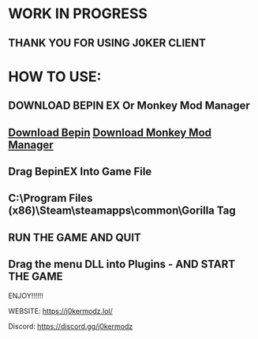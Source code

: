 # WORK IN PROGRESS

THANK YOU FOR USING J0KER CLIENT
---------------------------
# HOW TO USE:
               
DOWNLOAD BEPIN EX Or Monkey Mod Manager
---------------------------
[Download Bepin](https://github.com/BepInEx/BepInEx/releases/tag/v5.4.21)
[Download Monkey Mod Manager](https://github.com/DeadlyKitten/MonkeModManager/releases)
---------------------------
Drag BepinEX Into Game File
---------------------------
C:\Program Files (x86)\Steam\steamapps\common\Gorilla Tag
----------------------------
RUN THE GAME AND QUIT
------------
Drag the menu DLL into Plugins - AND START THE GAME
------------

ENJOY!!!!!!
   
                                                                                                      
WEBSITE: https://j0kermodz.lol/

Discord: https://discord.gg/j0kermodz
